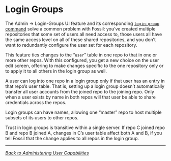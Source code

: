 # Login Groups

The Admin → Login-Groups UI feature and its corresponding [`login-group`
command][lg] solve a common problem with Fossil: you’ve created multiple
repositories that some set of users all need access to, those users all
have the same access level on all of these shared repositories, and you
don’t want to redundantly configure the user set for each repository.

This feature ties changes to the “`user`” table in one repo to that in
one or more other repos. With this configured, you get a new choice on
the user edit screen, offering to make changes specific to the one
repository only or to apply it to all others in the login group as well.

A user can log into one repo in a login group only if that user has an
entry in that repo’s user table. That is, setting up a login group
doesn’t automatically transfer all user accounts from the joined repo to
the joining repo. Only when a user exists by name in both repos will
that user be able to share credentials across the repos.

Login groups can have names, allowing one “master” repo to host multiple
subsets of its users to other repos.

Trust in login groups is transitive within a single server. If repo C
joined repo B and repo B joined A, changes in C’s user table affect both
A and B, if you tell Fossil that the change applies to all repos in the
login group.

[lg]: /help?cmd=login-group

-----

*[Back to Administering User Capabilities](./)*
